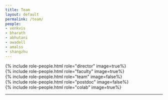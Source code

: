 ```yaml
---
title: Team
layout: default
permalink: /team/
people:
- venkvis
- bharath
- abhutani
- awadell
- amalss
- shangzhu
---
```


<section class="people">
    {% include role-people.html role="director" image=true%}
</section>
<section class="people">
    {% include role-people.html role="faculty" image=true%}
</section>
<section class="people">
    {% include role-people.html role="team" image=false%}
</section>
<section class="people">
    {% include role-people.html role="postdoc" image=false%}
</section>
<section class="people">
    {% include role-people.html role="colab" image=true%}
</section>

<hr>